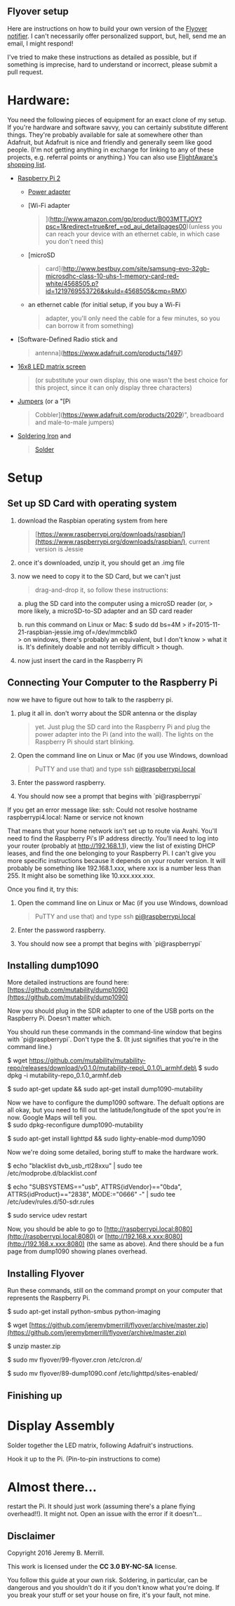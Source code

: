 Flyover setup
-------------

Here are instructions on how to build your own version of the [Flyover
notifier](http://jeremybmerrill.com/blog/2016/01/flyover.html). I can't
necessarily offer personalized support, but, hell, send me an email, I
might respond!

I've tried to make these instructions as detailed as possible, but if
something is imprecise, hard to understand or incorrect, please submit a
pull request.

Hardware:
=========

You need the following pieces of equipment for an exact clone of my
setup. If you're hardware and software savvy, you can certainly
substitute different things. They're probably available for sale at
somewhere other than Adafruit, but Adafruit is nice and friendly and
generally seem like good people. (I'm not getting anything in exchange
for linking to any of these projects, e.g. referral points or anything.)
You can also use [FlightAware's shopping list](https://flightaware.com/adsb/piaware/build).

-   [Raspberry Pi 2](https://www.adafruit.com/products/2358)

    -   [Power adapter](https://www.adafruit.com/products/1995)

    -   [Wi-Fi adapter
        > ](http://www.amazon.com/gp/product/B003MTTJOY?psc=1&redirect=true&ref_=od_aui_detailpages00)(unless
        > you can reach your device with an ethernet cable, in which
        > case you don't need this)

    -   [microSD
        > card](http://www.bestbuy.com/site/samsung-evo-32gb-microsdhc-class-10-uhs-1-memory-card-red-white/4568505.p?id=1219769553726&skuId=4568505&cmp=RMX)

    -   an ethernet cable (for initial setup, if you buy a Wi-Fi
        > adapter, you'll only need the cable for a few minutes, so you
        > can borrow it from something)

-   [Software-Defined Radio stick and
    > antenna](https://www.adafruit.com/products/1497)

-   [16x8 LED matrix screen](https://www.adafruit.com/products/2037)
    > (or substitute your own display, this one wasn't the best choice
    > for this project, since it can only display three characters)

-   [Jumpers](https://www.adafruit.com/products/266) (or a "[Pi
    > Cobbler](https://www.adafruit.com/products/2029)", breadboard and
    > male-to-male jumpers)

-   [Soldering Iron](https://www.adafruit.com/products/180) and
    > [Solder](https://www.adafruit.com/products/1886)

Setup
=====

Set up SD Card with operating system
------------------------------------

1.  download the Raspbian operating system from here
    > [https://www.raspberrypi.org/downloads/raspbian/](https://www.raspberrypi.org/downloads/raspbian/),
    > current version is Jessie

2.  once it's downloaded, unzip it, you should get an .img file

3.  now we need to copy it to the SD Card, but we can't just
    > drag-and-drop it, so follow these instructions:

    a.  plug the SD card into the computer using a microSD reader (or,
        > more likely, a microSD-to-SD adapter and an SD card reader

    b.  run this command on Linux or Mac: \$ sudo dd bs=4M
        > if=2015-11-21-raspbian-jessie.img of=/dev/mmcblk0\
        > on windows, there's probably an equivalent, but I don't know
        > what it is. It's definitely doable and not terribly difficult
        > though.

4.  now just insert the card in the Raspberry Pi

Connecting Your Computer to the Raspberry Pi
--------------------------------------------

now we have to figure out how to talk to the raspberry pi.

1.  plug it all in. don't worry about the SDR antenna or the display
    > yet. Just plug the SD card into the Raspberry Pi and plug the
    > power adapter into the Pi (and into the wall). The lights on the
    > Raspberry Pi should start blinking.

2.  Open the command line on Linux or Mac (if you use Windows, download
    > PuTTY and use that) and type ssh pi@raspberrypi.local

3.  Enter the password raspberry.

4.  You should now see a prompt that begins with \`pi@raspberrypi\`

If you get an error message like: ssh: Could not resolve hostname
raspberrypi4.local: Name or service not known

That means that your home network isn't set up to route via Avahi.
You'll need to find the Raspberry Pi's IP address directly. You'll need
to log into your router (probably at http://192.168.1.1), view the list
of existing DHCP leases, and find the one belonging to your Raspberry
Pi. I can't give you more specific instructions because it depends on
your router version. It will probably be something like 192.168.1.xxx,
where xxx is a number less than 255. It might also be something like
10.xxx.xxx.xxx.

Once you find it, try this:

1.  Open the command line on Linux or Mac (if you use Windows, download
    > PuTTY and use that) and type ssh pi@raspberrypi.local

2.  Enter the password raspberry.

3.  You should now see a prompt that begins with \`pi@raspberrypi\`

Installing dump1090
-------------------

More detailed instructions are found here:
[https://github.com/mutability/dump1090](https://github.com/mutability/dump1090)

Now you should plug in the SDR adapter to one of the USB ports on the
Raspberry Pi. Doesn't matter which.

You should run these commands in the command-line window that begins
with \`pi@raspberrypi\`. Don't type the \$. (It just signifies that
you're in the command line.)

\$ wget
https://github.com/mutability/mutability-repo/releases/download/v0.1.0/mutability-repo\_0.1.0\_armhf.deb\
\$ sudo dpkg -i mutability-repo\_0.1.0\_armhf.deb

\$ sudo apt-get update && sudo apt-get install dump1090-mutability

Now we have to configure the dump1090 software. The defualt options are
all okay, but you need to fill out the latitude/longitude of the spot
you're in now. Google Maps will tell you.\
\$ sudo dpkg-reconfigure dump1090-mutability

\$ sudo apt-get install lighttpd && sudo lighty-enable-mod dump1090

Now we're doing some detailed, boring stuff to make the hardware work.

\$ echo "blacklist dvb\_usb\_rtl28xxu" | sudo tee
/etc/modprobe.d/blacklist.conf

\$ echo "SUBSYSTEMS=="usb", ATTRS{idVendor}=="0bda",
ATTRS{idProduct}=="2838", MODE:="0666" -" | sudo tee
/etc/udev/rules.d/50-sdr.rules

\$ sudo service udev restart

Now, you should be able to go to
[http://raspberrypi.local:8080](http://raspberrypi.local:8080) or
[http://192.168.x.xxx:8080](http://192.168.x.xxx:8080) (the same as
above). And there should be a fun page from dump1090 showing planes
overhead.

Installing Flyover
------------------

Run these commands, still on the command prompt on your computer that
represents the Raspberry Pi.

\$ sudo apt-get install python-smbus python-imaging

\$ wget
[https://github.com/jeremybmerrill/flyover/archive/master.zip](https://github.com/jeremybmerrill/flyover/archive/master.zip)

\$ unzip master.zip

\$ sudo mv flyover/99-flyover.cron /etc/cron.d/

\$ sudo mv flyover/89-dump1090.conf /etc/lighttpd/sites-enabled/

Finishing up
-------------

Display Assembly
================
Solder together the LED matrix, following Adafruit's instructions.

Hook it up to the Pi. (Pin-to-pin instructions to come)

Almost there...
============
restart the Pi. It should just work (assuming there's a plane flying overhead!!). It might not. Open an issue with
the error if it doesn't... 

Disclaimer
----------

Copyright 2016 Jeremy B. Merrill.

This work is licensed under the **CC 3.0 BY-NC-SA** license.

You follow this guide at your own risk. Soldering, in particular, can be
dangerous and you shouldn't do it if you don't know what you're doing.
If you break your stuff or set your house on fire, it's your fault, not
mine.
